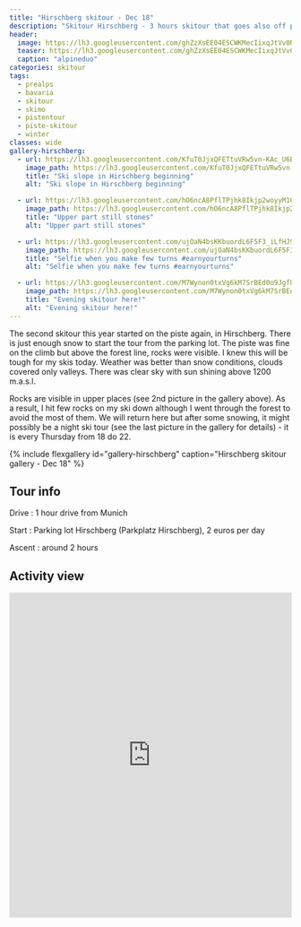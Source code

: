 ```yaml
---
title: "Hirschberg skitour - Dec 18"
description: "Skitour Hirschberg - 3 hours skitour that goes also off poste"
header:
  image: https://lh3.googleusercontent.com/ghZzXsEE04ESCWKMecIixqJtVv0N6kcqL0uRdGilY2el4VF-_yFGwUZv20UcMvezqQiMxRLeDuUx9Xj-x1t50TvMpakOnu4WSVs_QfQYWabJgBjVyyJLiuCYZa2p8vG6NsZ74Iv_H43HjzHzq4t4vpxwhzlaWDT8niZ_BEcojR83s-EvpfGaLmVUNziCL7HKj-ITSUBxkHDeQ3rXHKv_jCMuhbhIqOWy1BRVdOekO5vbtKZZm21Hzf0qA-ie5fTVKD2IToqWhyk7uv2s7dYegRZ5VzuXZXjXnTOpFKaa6S0JPej9v7Qg9WT9cZhCA8lu0xNMGF0pHbNEvr1ABdF8O1W8fQHOadDePGtsXjd6gspoZdw0YnhKxwF-K3vOE29QVSD0ECVIVxAanlx3Dn7bnb48kQ3Dj5CIaaAp0uq2MNBvMbVLQxnPKiqdZndtnpd-PM8k6NdePv6VGGXkoG4DA6I7ktRQIoPZpdHSYP6s3YwWoIK_qz9KQNZ_duBLSci0ho2RMrYlgjC8fIwQwGta8CKdcajjO4wDInJgZwouZeQQnQHl-3wM9hg2PrPGZVKft1uGv2uTXYDYqHObZMC6upE55RWaSHFTv51NsZDSPCBVkAob-WxSEE-we7fVJqaZA4vlZBSGIQKurolggu3L6-92CnJO9dOpI_lPi8aAMy_j4EmVjWQAVDdtoVM-KeLsqVP7wvExvSO-Qy_wNgo=w2016-h1512-no
  teaser: https://lh3.googleusercontent.com/ghZzXsEE04ESCWKMecIixqJtVv0N6kcqL0uRdGilY2el4VF-_yFGwUZv20UcMvezqQiMxRLeDuUx9Xj-x1t50TvMpakOnu4WSVs_QfQYWabJgBjVyyJLiuCYZa2p8vG6NsZ74Iv_H43HjzHzq4t4vpxwhzlaWDT8niZ_BEcojR83s-EvpfGaLmVUNziCL7HKj-ITSUBxkHDeQ3rXHKv_jCMuhbhIqOWy1BRVdOekO5vbtKZZm21Hzf0qA-ie5fTVKD2IToqWhyk7uv2s7dYegRZ5VzuXZXjXnTOpFKaa6S0JPej9v7Qg9WT9cZhCA8lu0xNMGF0pHbNEvr1ABdF8O1W8fQHOadDePGtsXjd6gspoZdw0YnhKxwF-K3vOE29QVSD0ECVIVxAanlx3Dn7bnb48kQ3Dj5CIaaAp0uq2MNBvMbVLQxnPKiqdZndtnpd-PM8k6NdePv6VGGXkoG4DA6I7ktRQIoPZpdHSYP6s3YwWoIK_qz9KQNZ_duBLSci0ho2RMrYlgjC8fIwQwGta8CKdcajjO4wDInJgZwouZeQQnQHl-3wM9hg2PrPGZVKft1uGv2uTXYDYqHObZMC6upE55RWaSHFTv51NsZDSPCBVkAob-WxSEE-we7fVJqaZA4vlZBSGIQKurolggu3L6-92CnJO9dOpI_lPi8aAMy_j4EmVjWQAVDdtoVM-KeLsqVP7wvExvSO-Qy_wNgo=w2016-h1512-no
  caption: "alpineduo"
categories: skitour
tags:
  - prealps
  - bavaria
  - skitour
  - skimo
  - pistentour
  - piste-skitour
  - winter
classes: wide
gallery-hirschberg:
  - url: https://lh3.googleusercontent.com/KfuT0JjxQFETtuVRw5vn-KAc_U6BE_OG8-v5hIXLic79XG3FwGbbK467ydDp465H6NOtiKazKQosd3cE9GPinDwGCHFtI6czCogp3ShEujCtCIlza3X2-7pFw8TgZPYlUdHJ7tZ0vaS2EqdYb9M7TrqeCnE9H86qP5oxhBMn07hCKdaiaou66CvPi90ydkl6_asT6ytD1J0TW-c8Zy3yzsJVFg8_LNum3BDz7DZjILLbxxY-ILvZwER2QQfKnuQR2L7uK1M3rYYAMOlWc81vLiwNGEPMAFFo9gK2Ohe7rJ0b5rQsdPpktJ5fPxwjPiF99kU4GsuFPL1rw7eA9nBjqpbqXHBcuVI72dvg7sxDKzDW5Htgk2_W9rKykTUHCyiVJTSEGZ3xQgp1Ky_2JC6Acwd6WfggMNKQxWv74we49ywmaRDl0VLfcbe55XEAeQEV2c7bKSjU9PXU4MxV5Jl1doTqU74ChV4gjJaiiVC1etzWwL7d02quW7s7fX6b77r5AtPQV-XUlOMfBX5phwgFaJv3gW7ZPx8JpGc1km1BjNx2F9C_e2WU-RxAsyKZ-roVMXVAD706GA2tqJkVP9dpC4I2oLBODHGvZ-6IcPMJRt1FexnVY5pYjQDuL22G7vO1V1H6i1nj0E6GAOfPFKoIo3n79ekYcQ57YWuRYQUIcLZlM1XT5-PmP73Gkp6OmXKdanH7VqGxwyn0hGqIFA0=w1158-h1542-no
    image_path: https://lh3.googleusercontent.com/KfuT0JjxQFETtuVRw5vn-KAc_U6BE_OG8-v5hIXLic79XG3FwGbbK467ydDp465H6NOtiKazKQosd3cE9GPinDwGCHFtI6czCogp3ShEujCtCIlza3X2-7pFw8TgZPYlUdHJ7tZ0vaS2EqdYb9M7TrqeCnE9H86qP5oxhBMn07hCKdaiaou66CvPi90ydkl6_asT6ytD1J0TW-c8Zy3yzsJVFg8_LNum3BDz7DZjILLbxxY-ILvZwER2QQfKnuQR2L7uK1M3rYYAMOlWc81vLiwNGEPMAFFo9gK2Ohe7rJ0b5rQsdPpktJ5fPxwjPiF99kU4GsuFPL1rw7eA9nBjqpbqXHBcuVI72dvg7sxDKzDW5Htgk2_W9rKykTUHCyiVJTSEGZ3xQgp1Ky_2JC6Acwd6WfggMNKQxWv74we49ywmaRDl0VLfcbe55XEAeQEV2c7bKSjU9PXU4MxV5Jl1doTqU74ChV4gjJaiiVC1etzWwL7d02quW7s7fX6b77r5AtPQV-XUlOMfBX5phwgFaJv3gW7ZPx8JpGc1km1BjNx2F9C_e2WU-RxAsyKZ-roVMXVAD706GA2tqJkVP9dpC4I2oLBODHGvZ-6IcPMJRt1FexnVY5pYjQDuL22G7vO1V1H6i1nj0E6GAOfPFKoIo3n79ekYcQ57YWuRYQUIcLZlM1XT5-PmP73Gkp6OmXKdanH7VqGxwyn0hGqIFA0=w1158-h1542-no
    title: "Ski slope in Hirschberg beginning"
    alt: "Ski slope in Hirschberg beginning"

  - url: https://lh3.googleusercontent.com/hO6ncA8PflTPjhk8Ikjp2woyyM10FJX-yipLN78dkK1HZgsTuzyQSIzLqn1XHO3G04fVGbH32qcIZGBV8AWnn9z22nHKvM_s66F8jt1TUDylTFKPkhyOkjxBJFrt7iRdhxHbaP45Oi1QPCs4jxP-ewRjW5WcpDpzqvs9qzJxkq5rPTwV--wdv_vlVWRIJLT1YTYbOW-cafXGyjMghbDmgCGJuqc_oAz_lyiCQyhApRnxFz5SOsiptCzd3hZyubCETs6o_7ZuIDN6TceEhfdN648pRpkRF4Y5ZZRGNdggtHIhUsjgKRwn1gfqkaAG-gnnPDOIMwGhn3Z5E75SQ-FjHt43e18YtXLdubUDedvTuiuK4_XUCYHFUZBmJVCtSIFm-RJof9Q69rH-F_bbudcMOjgXFuND4V8MufRNbPMw8E36PZ5dAzx-_dg37e6CgPxid3ibwRYwOZsSdD4V4MupUefAF0cmodxdpj9RGvovjvuJrIl6P-jqdNk0l7dtgaEjqfoqyjtq2Cg6ZdHEShpGw6bdfzgxFSVM12PfvrWcXIXhsIMTjUtkgIrMH79H3fm-NrklNpOIuO04lEEhw_skUT3XRu8jEyYRBvTF-sBv38OU97e6T4qQOoixBPvCuGirwSkHRgH7tuPWkQXB2CekswdxRK8fQe5VjOXsqfF_yRJifJdQcZNRyEU7teUPtMbSw-MPcDBpjks9c6t61pA=w1158-h1542-no
    image_path: https://lh3.googleusercontent.com/hO6ncA8PflTPjhk8Ikjp2woyyM10FJX-yipLN78dkK1HZgsTuzyQSIzLqn1XHO3G04fVGbH32qcIZGBV8AWnn9z22nHKvM_s66F8jt1TUDylTFKPkhyOkjxBJFrt7iRdhxHbaP45Oi1QPCs4jxP-ewRjW5WcpDpzqvs9qzJxkq5rPTwV--wdv_vlVWRIJLT1YTYbOW-cafXGyjMghbDmgCGJuqc_oAz_lyiCQyhApRnxFz5SOsiptCzd3hZyubCETs6o_7ZuIDN6TceEhfdN648pRpkRF4Y5ZZRGNdggtHIhUsjgKRwn1gfqkaAG-gnnPDOIMwGhn3Z5E75SQ-FjHt43e18YtXLdubUDedvTuiuK4_XUCYHFUZBmJVCtSIFm-RJof9Q69rH-F_bbudcMOjgXFuND4V8MufRNbPMw8E36PZ5dAzx-_dg37e6CgPxid3ibwRYwOZsSdD4V4MupUefAF0cmodxdpj9RGvovjvuJrIl6P-jqdNk0l7dtgaEjqfoqyjtq2Cg6ZdHEShpGw6bdfzgxFSVM12PfvrWcXIXhsIMTjUtkgIrMH79H3fm-NrklNpOIuO04lEEhw_skUT3XRu8jEyYRBvTF-sBv38OU97e6T4qQOoixBPvCuGirwSkHRgH7tuPWkQXB2CekswdxRK8fQe5VjOXsqfF_yRJifJdQcZNRyEU7teUPtMbSw-MPcDBpjks9c6t61pA=w1158-h1542-no
    title: "Upper part still stones"
    alt: "Upper part still stones"

  - url: https://lh3.googleusercontent.com/ujOaN4bsKKbuordL6F5F3_iLfHJ9W-f9z6uO6J63ZREiDENCsHWU8F0gdNppD3veztwyaUD7ymhao64HxvHcdf3MrQbQsrVABI1HURp44BPu1TC1vqDl0cFI2hhVWHajUGJjQFyU31_CIY9Q69MkIITBuU_iir9-08w8ukbtQ47IZeH7YlxK-VESQlbyjkFPxf_RAXq3-OeuW7q60lDyz98_EwldaM_F0Wf_5pjR5ncqRTarfu7VubGS8y27O-AEayt_S9uVJJtgx63qFxpJZHtr5yEbqs4GQ97kvA5yw6FnzswkRmveaVdgBYE5Mh9W_6uLSYeyv9HQK7-cxHMx5GCLzud7sQpojQJ4OsRMX6e0L73s5bQ8Grx_oAKMY00I4NVEFA_I3quOt4YoFWJ1Nr_BrLwF8aPkqubHFE7jIaisk3wOwArkRIe8QtpUzN9MB_g3suICcKgengW-YoBIlW9lGvlRygBqTAMqumZ5uI52C3YM-7MfNevxJ24AMpGC3YRdiM1HmWYh8COadLS_9YpDuAoSzekeODr1Yhs8Wn4r45D3rSa1PX-blzuoFL3poGMzah_ZzfMVhnt8A7CyLrgyUv7TCGnL_95ikAe7gtooN2PYcL05C2x2mLf8PznAA-DJknlzgD7lkRzmGeDsSzlemaZvRzYmu6d-62f7nApv_9fgtDpIDQF1vQsMnOmxZA33gEW7fyE3LgnfdmQ=w1158-h1542-no
    image_path: https://lh3.googleusercontent.com/ujOaN4bsKKbuordL6F5F3_iLfHJ9W-f9z6uO6J63ZREiDENCsHWU8F0gdNppD3veztwyaUD7ymhao64HxvHcdf3MrQbQsrVABI1HURp44BPu1TC1vqDl0cFI2hhVWHajUGJjQFyU31_CIY9Q69MkIITBuU_iir9-08w8ukbtQ47IZeH7YlxK-VESQlbyjkFPxf_RAXq3-OeuW7q60lDyz98_EwldaM_F0Wf_5pjR5ncqRTarfu7VubGS8y27O-AEayt_S9uVJJtgx63qFxpJZHtr5yEbqs4GQ97kvA5yw6FnzswkRmveaVdgBYE5Mh9W_6uLSYeyv9HQK7-cxHMx5GCLzud7sQpojQJ4OsRMX6e0L73s5bQ8Grx_oAKMY00I4NVEFA_I3quOt4YoFWJ1Nr_BrLwF8aPkqubHFE7jIaisk3wOwArkRIe8QtpUzN9MB_g3suICcKgengW-YoBIlW9lGvlRygBqTAMqumZ5uI52C3YM-7MfNevxJ24AMpGC3YRdiM1HmWYh8COadLS_9YpDuAoSzekeODr1Yhs8Wn4r45D3rSa1PX-blzuoFL3poGMzah_ZzfMVhnt8A7CyLrgyUv7TCGnL_95ikAe7gtooN2PYcL05C2x2mLf8PznAA-DJknlzgD7lkRzmGeDsSzlemaZvRzYmu6d-62f7nApv_9fgtDpIDQF1vQsMnOmxZA33gEW7fyE3LgnfdmQ=w1158-h1542-no
    title: "Selfie when you make few turns #earnyourturns"
    alt: "Selfie when you make few turns #earnyourturns"

  - url: https://lh3.googleusercontent.com/M7Wynon0txVg6kM7SrBEd0o9JgfUqqPpGcJbV8YjLksl3PPquzHsNEw2gTUYvA8BxUJCiYaNQCmZxQu2PDUziAlKr8vPGFKbC6RYsFrR_ybecYMpqGh4cwZdNBePUBoadG4DoAPlJ_-H42WGlHizpDs1exxxpyc-g8yjaU3Ixv-t23KIi0ALJRRzhsdVIuYVCZPO4wM8JKkvA2-AWQcQFdWhXkbXYBQSWYIWm37wMc-EtEk2k5jfexl66Xr2DS92l-FKmo9A5ylhNQfC8k7Kxjaa6QgKhhvkc3TGgSRvf9ZBybqT0_DwbOD5feEwH9hQWWAbZ7yyT6GiwIe1arlnsIDKI7bC56rUGgNfZ2Fy9OYcOisH5ptmUzERcFy-jxwbXkw23FkZFJ6GGGbpQ0pe1bXoZmwe8sIgN51RvXrBoCGXksEbONp9d3in1F4NuTobQ7z5LG7Kv7NMStPpTJ8Y0mntRrlQ-z-iBSgYeCnBKh-heOsXQoBzybQtebrIMsERGd5x6OujmrXb1ERsoaFCLP6oy6N7GC6VkeB7Jdm3u87br5DYTNIpAGn8dkObReP8Svvp87KDJYe8MvZR8hLJ66fBhYoRRJB-GAT5Y3O4dUZdEZvnU5aPYKaqVRLsWYQLVIOjK2UduxxzgutU882s00PluXxtlWvw8kOHxI-U69sRX2yOgiIaGNPIM_-Y47FCd_MOnJV4aYUN78Pgq4Q=w1158-h1542-no
    image_path: https://lh3.googleusercontent.com/M7Wynon0txVg6kM7SrBEd0o9JgfUqqPpGcJbV8YjLksl3PPquzHsNEw2gTUYvA8BxUJCiYaNQCmZxQu2PDUziAlKr8vPGFKbC6RYsFrR_ybecYMpqGh4cwZdNBePUBoadG4DoAPlJ_-H42WGlHizpDs1exxxpyc-g8yjaU3Ixv-t23KIi0ALJRRzhsdVIuYVCZPO4wM8JKkvA2-AWQcQFdWhXkbXYBQSWYIWm37wMc-EtEk2k5jfexl66Xr2DS92l-FKmo9A5ylhNQfC8k7Kxjaa6QgKhhvkc3TGgSRvf9ZBybqT0_DwbOD5feEwH9hQWWAbZ7yyT6GiwIe1arlnsIDKI7bC56rUGgNfZ2Fy9OYcOisH5ptmUzERcFy-jxwbXkw23FkZFJ6GGGbpQ0pe1bXoZmwe8sIgN51RvXrBoCGXksEbONp9d3in1F4NuTobQ7z5LG7Kv7NMStPpTJ8Y0mntRrlQ-z-iBSgYeCnBKh-heOsXQoBzybQtebrIMsERGd5x6OujmrXb1ERsoaFCLP6oy6N7GC6VkeB7Jdm3u87br5DYTNIpAGn8dkObReP8Svvp87KDJYe8MvZR8hLJ66fBhYoRRJB-GAT5Y3O4dUZdEZvnU5aPYKaqVRLsWYQLVIOjK2UduxxzgutU882s00PluXxtlWvw8kOHxI-U69sRX2yOgiIaGNPIM_-Y47FCd_MOnJV4aYUN78Pgq4Q=w1158-h1542-no
    title: "Evening skitour here!"
    alt: "Evening skitour here!"
---
```


The second skitour this year started on the piste again, in Hirschberg. There is just enough snow to start the tour from the parking lot. The piste was fine on the climb but above the forest line, rocks were visible. I knew this will be tough for my skis today. Weather was better than snow conditions, clouds covered only valleys. There was clear sky with sun shining above 1200 m.a.s.l.

Rocks are visible in upper places (see 2nd picture in the gallery above). As a result, I hit few rocks on my ski down although I went through the forest to avoid the most of them. We will return here but after some snowing, it might possibly be a night ski tour (see the last picture in the gallery for details) - it is every Thursday from 18 do 22.


{% include flexgallery id="gallery-hirschberg" caption="Hirschberg skitour gallery - Dec 18" %}

## Tour info

Drive
: 1 hour drive from Munich

Start
: Parking lot Hirschberg (Parkplatz Hirschberg), 2 euros per day

Ascent
: around 2 hours

## Activity view

<iframe src="https://www.komoot.com/tour/53118269/embed?profile=1" width="100%" height="580" frameborder="0" scrolling="no"></iframe>
